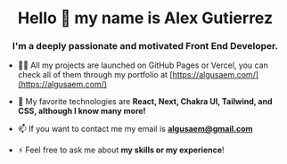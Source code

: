 <h1 align="center">Hello 👋 my name is Alex Gutierrez</h1>
<h3 align="center">I'm a deeply passionate and motivated Front End Developer.</h3>

- 👨‍💻 All my projects are launched on GitHub Pages or Vercel, you can check all of them through my portfolio at [https://algusaem.com/](https://algusaem.com/)

- 💬 My favorite technologies are **React, Next, Chakra UI, Tailwind, and CSS, although I know many more!**

- 📫 If you want to contact me my email is **algusaem@gmail.com**

- ⚡ Feel free to ask me about **my skills or my experience**!

<p align="left">
</p>
